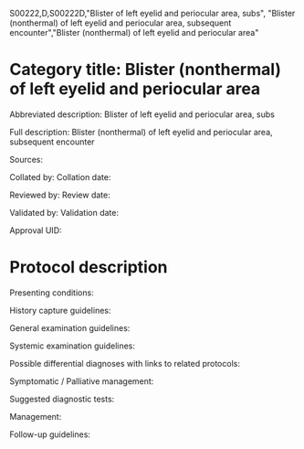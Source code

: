 S00222,D,S00222D,"Blister of left eyelid and periocular area, subs", "Blister (nonthermal) of left eyelid and periocular area, subsequent encounter","Blister (nonthermal) of left eyelid and periocular area"
# Category title: Blister (nonthermal) of left eyelid and periocular area

Abbreviated description: Blister of left eyelid and periocular area, subs

Full description: Blister (nonthermal) of left eyelid and periocular area, subsequent encounter

Sources:

Collated by:
Collation date:

Reviewed by:
Review date:

Validated by:
Validation date:

Approval UID:

# Protocol description

Presenting conditions:

History capture guidelines:

General examination guidelines:

Systemic examination guidelines:

Possible differential diagnoses with links to related protocols:

Symptomatic / Palliative management:

Suggested diagnostic tests:

Management:

Follow-up guidelines:
